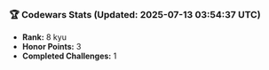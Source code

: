 ### 🏆 Codewars Stats (Updated: 2025-07-13 03:54:37 UTC)

- **Rank:** 8 kyu
- **Honor Points:** 3
- **Completed Challenges:** 1
